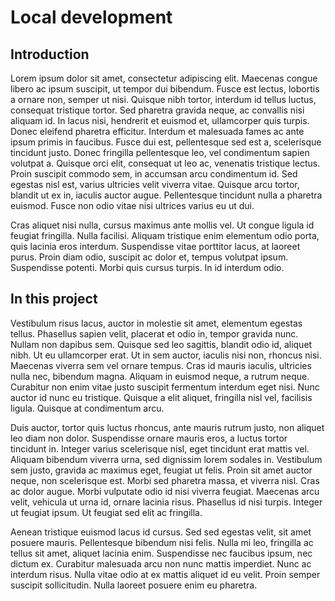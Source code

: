 # Local development

## Introduction

Lorem ipsum dolor sit amet, consectetur adipiscing elit. Maecenas congue libero ac ipsum suscipit, ut tempor dui bibendum. Fusce est lectus, lobortis a ornare non, semper ut nisi. Quisque nibh tortor, interdum id tellus luctus, consequat tristique tortor. Sed pharetra gravida neque, ac convallis nisi aliquam id. In lacus nisi, hendrerit et euismod et, ullamcorper quis turpis. Donec eleifend pharetra efficitur. Interdum et malesuada fames ac ante ipsum primis in faucibus. Fusce dui est, pellentesque sed est a, scelerisque tincidunt justo. Donec fringilla pellentesque leo, vel condimentum sapien volutpat a. Quisque orci elit, consequat ut leo ac, venenatis tristique lectus. Proin suscipit commodo sem, in accumsan arcu condimentum id. Sed egestas nisl est, varius ultricies velit viverra vitae. Quisque arcu tortor, blandit ut ex in, iaculis auctor augue. Pellentesque tincidunt nulla a pharetra euismod. Fusce non odio vitae nisi ultrices varius eu ut dui.

Cras aliquet nisi nulla, cursus maximus ante mollis vel. Ut congue ligula id feugiat fringilla. Nulla facilisi. Aliquam tristique enim elementum odio porta, quis lacinia eros interdum. Suspendisse vitae porttitor lacus, at laoreet purus. Proin diam odio, suscipit ac dolor et, tempus volutpat ipsum. Suspendisse potenti. Morbi quis cursus turpis. In id interdum odio.

## In this project

Vestibulum risus lacus, auctor in molestie sit amet, elementum egestas tellus. Phasellus sapien velit, placerat et odio in, tempor gravida nunc. Nullam non dapibus sem. Quisque sed leo sagittis, blandit odio id, aliquet nibh. Ut eu ullamcorper erat. Ut in sem auctor, iaculis nisi non, rhoncus nisi. Maecenas viverra sem vel ornare tempus. Cras id mauris iaculis, ultricies nulla nec, bibendum magna. Aliquam in euismod neque, a rutrum neque. Curabitur non enim vitae justo suscipit fermentum interdum eget nisi. Nunc auctor id nunc eu tristique. Quisque a elit aliquet, fringilla nisl vel, facilisis ligula. Quisque at condimentum arcu.

Duis auctor, tortor quis luctus rhoncus, ante mauris rutrum justo, non aliquet leo diam non dolor. Suspendisse ornare mauris eros, a luctus tortor tincidunt in. Integer varius scelerisque nisl, eget tincidunt erat mattis vel. Aliquam bibendum viverra urna, sed dignissim lorem sodales in. Vestibulum sem justo, gravida ac maximus eget, feugiat ut felis. Proin sit amet auctor neque, non scelerisque est. Morbi sed pharetra massa, et viverra nisl. Cras ac dolor augue. Morbi vulputate odio id nisi viverra feugiat. Maecenas arcu velit, vehicula ut urna id, ornare lacinia risus. Phasellus id nisi turpis. Integer ut feugiat ipsum. Ut feugiat sed elit ac fringilla.

Aenean tristique euismod lacus id cursus. Sed sed egestas velit, sit amet posuere mauris. Pellentesque bibendum nisi felis. Nulla mi leo, fringilla ac tellus sit amet, aliquet lacinia enim. Suspendisse nec faucibus ipsum, nec dictum ex. Curabitur malesuada arcu non nunc mattis imperdiet. Nunc ac interdum risus. Nulla vitae odio at ex mattis aliquet id eu velit. Proin semper suscipit sollicitudin. Nulla laoreet posuere enim eu pharetra.
